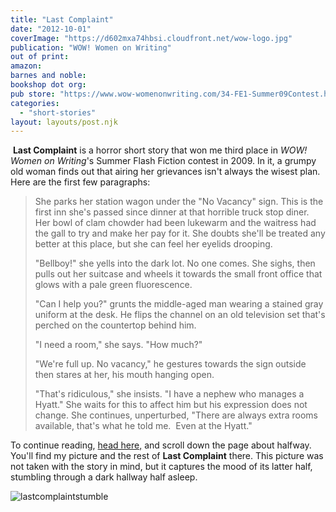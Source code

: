 ```yaml
---
title: "Last Complaint"
date: "2012-10-01"
coverImage: "https://d602mxa74hbsi.cloudfront.net/wow-logo.jpg"
publication: "WOW! Women on Writing"
out of print: 
amazon: 
barnes and noble: 
bookshop dot org:
pub store: "https://www.wow-womenonwriting.com/34-FE1-Summer09Contest.html"
categories:
  - "short-stories"
layout: layouts/post.njk
---
```


 **Last Complaint** is a horror short story that won me third place in _WOW! Women on Writing_'s Summer Flash Fiction contest in 2009. In it, a grumpy old woman finds out that airing her grievances isn't always the wisest plan. Here are the first few paragraphs:

> She parks her station wagon under the "No Vacancy" sign. This is the first inn she's passed since dinner at that horrible truck stop diner. Her bowl of clam chowder had been lukewarm and the waitress had the gall to try and make her pay for it. She doubts she'll be treated any better at this place, but she can feel her eyelids drooping.
>
> "Bellboy!" she yells into the dark lot. No one comes. She sighs, then pulls out her suitcase and wheels it towards the small front office that glows with a pale green fluorescence.
>
> "Can I help you?" grunts the middle-aged man wearing a stained gray uniform at the desk. He flips the channel on an old television set that's perched on the countertop behind him.
>
> "I need a room," she says. "How much?"
>
> "We're full up. No vacancy," he gestures towards the sign outside then stares at her, his mouth hanging open.
>
> "That's ridiculous," she insists. "I have a nephew who manages a Hyatt." She waits for this to affect him but his expression does not change. She continues, unperturbed, "There are always extra rooms available, that's what he told me.  Even at the Hyatt."

To continue reading, [head here,](http://www.wow-womenonwriting.com/34-FE1-Summer09Contest.html "Last Complaint") and scroll down the page about halfway. You'll find my picture and the rest of **Last Complaint** there. This picture was not taken with the story in mind, but it captures the mood of its latter half, stumbling through a dark hallway half asleep.

![](https://d2ypg8o05lff0b.cloudfront.net/wp-content/uploads/sites/3/pages/lastcomplaintstumble.jpg "lastcomplaintstumble")
